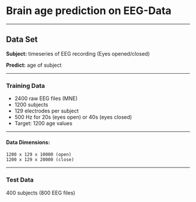 # Brain age prediction on EEG-Data
___
## Data Set

**Subject:** timeseries of EEG recording (Eyes opened/closed)

**Predict:** age of subject
___
### Training Data

- 2400 raw EEG files (MNE)
- 1200 subjects
- 129 electrodes per subject
- 500 Hz for 20s (eyes open) or 40s (eyes closed)
- Target: 1200 age values
___
#### Data Dimensions:
```
1200 x 129 x 10000 (open)
1200 x 129 x 20000 (close)
```
___
### Test Data

400 subjects (800 EEG files)
